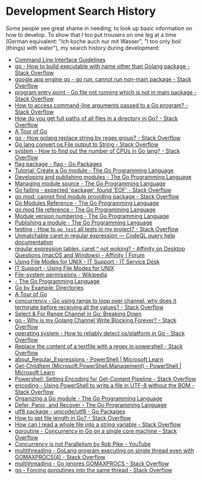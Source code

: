 # Development Search History

Some people see great shame in needing, to look up basic information on how to
develop.
To show that I too put trousers on one leg at a time (German equivalent: "Ich
koche auch nur mit Wasser", "I too only boil (things) with water"), my search
history during development:

- [Command Line Interface Guidelines](https://clig.dev/)
- [go - How to build executable with name other than Golang package - Stack Overflow](https://stackoverflow.com/questions/42706246)
- [google app engine go - go run: cannot run non-main package - Stack Overflow](https://stackoverflow.com/questions/23870801)
- [program entry point - Go file not running which is not in main package - Stack Overflow](https://stackoverflow.com/questions/72045950)
- [How to access command-line arguments passed to a Go program? - Stack Overflow](https://stackoverflow.com/questions/2707434)
- [How do you get full paths of all files in a directory in Go? - Stack Overflow](https://stackoverflow.com/questions/45941821)
- [A Tour of Go](https://go.dev/tour/concurrency/2)
- [go - How golang replace string by regex group? - Stack Overflow](https://stackoverflow.com/questions/43586091)
- [Go lang convert os.File output to String - Stack Overflow](https://stackoverflow.com/questions/48596338)
- [system - How to find out the number of CPUs in Go lang? - Stack Overflow](https://stackoverflow.com/questions/24073697)
- [flag package - flag - Go Packages](https://pkg.go.dev/flag)
- [Tutorial: Create a Go module - The Go Programming Language](https://go.dev/doc/tutorial/create-module)
- [Developing and publishing modules - The Go Programming Language](https://go.dev/doc/modules/developing)
- [Managing module source - The Go Programming Language](https://go.dev/doc/modules/managing-source)
- [Go failing - expected 'package', found 'EOF' - Stack Overflow](https://stackoverflow.com/questions/31110191)
- [go mod: cannot find module providing package - Stack Overflow](https://stackoverflow.com/questions/55631569)
- [Go Modules Reference - The Go Programming Language](https://go.dev/ref/mod)
- [go.mod file reference - The Go Programming Language](https://go.dev/doc/modules/gomod-ref)
- [Module version numbering - The Go Programming Language](https://go.dev/doc/modules/version-numbers)
- [Publishing a module - The Go Programming Language](https://go.dev/doc/modules/publishing)
- [testing - How to `go test` all tests in my project? - Stack Overflow](https://stackoverflow.com/questions/16353016)
- [Unmatchable caret in regular expression — CodeQL query help documentation](https://codeql.github.com/codeql-query-help/python/py-regex-unmatchable-caret/)
- [regular expression tables, caret ^ not woking? - Affinity on Desktop Questions (macOS and Windows) - Affinity | Forum](https://forum.affinity.serif.com/index.php?/topic/202156-regular-expression-tables-caret-not-woking/)
- [Using File Modes for UNIX - IT Support - IT Service Desk](https://itsupport.umd.edu/itsupport/?id=kb_article_view&sysparm_article=KB0010307)
- [IT Support - Using File Modes for UNIX](https://itsupport.umd.edu/itsupport?id=kb_article_view&sysparm_article=KB0010307)
- [File-system permissions - Wikipedia](https://en.wikipedia.org/wiki/File-system_permissions)
- [- The Go Programming Language](https://go.dev/src/os/types.go?s=1453:1507)
- [Go by Example: Directories](https://gobyexample.com/directories)
- [A Tour of Go](https://go.dev/tour/concurrency/4)
- [concurrency - Go using range to loop over channel, why does it terminate before receiving all the values? - Stack Overflow](https://stackoverflow.com/questions/77941270)
- [Select & For Range Channel in Go: Breaking Down](https://blog.devtrovert.com/p/select-and-for-range-channel-i-bet)
- [go - Why is my Golang Channel Write Blocking Forever? - Stack Overflow](https://stackoverflow.com/questions/37439776)
- [operating system - How to reliably detect os/platform in Go - Stack Overflow](https://stackoverflow.com/questions/19847594)
- [Replace the content of a textfile with a regex in powershell - Stack Overflow](https://stackoverflow.com/questions/16250258)
- [about_Regular_Expressions - PowerShell | Microsoft Learn](https://learn.microsoft.com/en-us/powershell/module/microsoft.powershell.core/about/about_regular_expressions)
- [Get-ChildItem (Microsoft.PowerShell.Management) - PowerShell | Microsoft Learn](https://learn.microsoft.com/en-us/powershell/module/microsoft.powershell.management/get-childitem)
- [Powershell: Setting Encoding for Get-Content Pipeline - Stack Overflow](https://stackoverflow.com/questions/76482)
- [encoding - Using PowerShell to write a file in UTF-8 without the BOM - Stack Overflow](https://stackoverflow.com/questions/5596982)
- [Organizing a Go module - The Go Programming Language](https://go.dev/doc/modules/layout)
- [Defer, Panic, and Recover - The Go Programming Language](https://go.dev/blog/defer-panic-and-recover)
- [utf8 package - unicode/utf8 - Go Packages](https://pkg.go.dev/unicode/utf8)
- [How to get file length in Go? - Stack Overflow](https://stackoverflow.com/questions/17133590)
- [How can I read a whole file into a string variable - Stack Overflow](https://stackoverflow.com/questions/13514184)
- [goroutine - Concurrency in Go on a single core machine - Stack Overflow](https://stackoverflow.com/questions/67372148)
- [Concurrency is not Parallelism by Rob Pike - YouTube](https://www.youtube.com/watch?v=oV9rvDllKEg)
- [multithreading - GoLang program executing on single thread even with GOMAXPROCS(4) - Stack Overflow](https://stackoverflow.com/questions/33936193)
- [multithreading - Go ignores GOMAXPROCS - Stack Overflow](https://stackoverflow.com/questions/28674897)
- [go - Forcing goroutines into the same thread - Stack Overflow](https://stackoverflow.com/questions/1880262)
